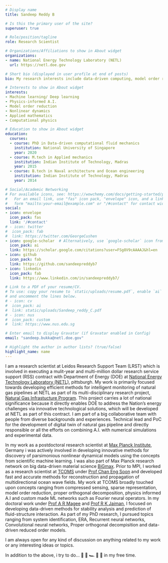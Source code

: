 ```yaml
---
# Display name
title: Sandeep Reddy B

# Is this the primary user of the site?
superuser: true

# Role/position/tagline
role: Research Scientist

# Organizations/Affiliations to show in About widget
organizations:
- name: National Energy Technology Laboratory (NETL) 
  url: https://netl.doe.gov

# Short bio (displayed in user profile at end of posts)
bio: My research interests include data-driven computing, model order reduction, physics informed A.I and nonlinear systems.

# Interests to show in About widget
interests:
- Machine learning/ Deep learning
- Physics-informed A.I.
- Model order reduction
- Nonlinear dynamics
- Applied mathematics
- Computational physics

# Education to show in About widget
education:
  courses:
  - course: PhD in Data-driven computational fluid mechanics
    institution: National University of Singapore
    year: 2020
  - course: M.tech in Applied mechanics
    institution: Indian Institute of Technology, Madras 
    year: 2015
  - course: B.tech in Naval architecture and Ocean engineering
    institution: Indian Institute of Technology, Madras 
    year: 2014

# Social/Academic Networking
# For available icons, see: https://wowchemy.com/docs/getting-started/page-builder/#icons
#   For an email link, use "fas" icon pack, "envelope" icon, and a link in the
#   form "mailto:your-email@example.com" or "/#contact" for contact widget.
social:
- icon: envelope
  icon_pack: fas
  link: '/#contact'
# - icon: twitter
#  icon_pack: fab
#  link: https://twitter.com/GeorgeCushen
- icon: google-scholar  # Alternatively, use `google-scholar` icon from `ai` icon pack
  icon_pack: ai
  link: https://scholar.google.com/citations?user=FSg8V9cAAAAJ&hl=en
- icon: github
  icon_pack: fab
  link: https://github.com/sandeepreddyb7
- icon: linkedin
  icon_pack: fab
  link: https://www.linkedin.com/in/sandeepreddyb7/

# Link to a PDF of your resume/CV.
# To use: copy your resume to `static/uploads/resume.pdf`, enable `ai` icons in `params.toml`, 
# and uncomment the lines below.
# - icon: cv
#  icon_pack: ai
#  link: static/uploads/Sandeep_reddy_C.pdf
# - icon: nus
#  icon_pack: custom
#  link: https://www.nus.edu.sg

# Enter email to display Gravatar (if Gravatar enabled in Config)
email: "sandeep.bukka@netl.doe.gov"

# Highlight the author in author lists? (true/false)
highlight_name: name
---
```

I am a research scientist at Leidos Research Support Team (LRST) which is involved in executing a mulit-year and multi-million dollar research service support (RSS) contract with Department of Energy (DOE) at [National Energy Technology Laboratory (NETL)](https://netl.doe.gov),
pittsburgh. My work is primarily focused towards developing efficient methods for intelligent monitoring of natural gas pipelines at NETL as part of its multi-disciplinary research project, [Natural Gas Infrastucture Program](https://netl.doe.gov/oil-gas/ngi). This project carries a lot of national significance because it directly enables DOE to address the Nation’s energy challenges via innovative technological solutions, which will be developed at NETL as part of this contract. I am part of a big collaborative team with people from diverse backgrounds and experiences. Technical lead and PoC for the development of digital twin of natural gas pipeline and directly responsible or all the efforts on combining A.I. with numerical simulations and experimental data.

In my work as a postdoctoral research scientist at [Max Planck Institute](https://www.mpi-magdeburg.mpg.de/person/114724/842836), Germany i was actively involved in developing  innovative methods for discovery of parsimonious nonlinear dynamical models using the concepts from scientific machine learning. I was also part of Max Planck research network on big data-driven material science [BiGmax](https://www.bigmax.mpg.de/scope). 
Prior to MPI, I worked as a research scientist at [TCOMS](https://www.tcoms.sg) under [Prof Chan Eng Soon](https://www.eng.nus.edu.sg/cee/staff/chan-eng-soon/) and developed fast and accurate methods for reconstruction and propagation of multidirectional ocean wave fields. My work at TCOMS broadly touched upon concepts ranging from compressed sensing, sparse representation, model order reduction, proper orthogonal decomposition, physics informed A.I and custom made ML networks such as Fourier neural operators. In my doctoral work under [Prof A R Magee](https://www.eng.nus.edu.sg/cee/staff/magee-allan-ross/) and [Prof R K Jaiman](https://mech.ubc.ca/rajeev-jaiman/), I focused on developing data-driven methods for stability analysis and prediction of fluid-structure interaction. As part of my PhD research, I pursued topics ranging from system identification, ERA, Recurrent neural networks, Convolutional neural networks, Proper orthogonal decompisition and data-driven reduced order models. 

I am always open for any kind of discussion on anything related to my work or any interesting ideas or topics. 

In addition to the above, i try to do... 🏃 🥋 🏎️ 🏏 🎦 in my free time.
